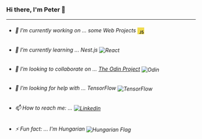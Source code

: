 ### **Hi there, I'm Peter** 👋
---

* ###### 🔭 I’m currently working on ... some Web Projects <img align="center" alt="JavaScript" width="18px" src="https://raw.githubusercontent.com/github/explore/80688e429a7d4ef2fca1e82350fe8e3517d3494d/topics/javascript/javascript.png" />
* ###### 🌱 I’m currently learning ... Nest.js <img align="center" alt="React" width="24px" src="https://symbols.getvecta.com/stencil_89/37_nestjs-icon.a6a65b8873.svg" />
* ###### 👯 I’m looking to collaborate on ... [The Odin Project](https://www.theodinproject.com/) <img align="center" alt="Odin" width="18px" src="https://github.com/TheOdinProject/theodinproject/blob/master/public/favicon-96x96.png" />
* ###### 🤔 I’m looking for help with ... TensorFlow <img align="center" alt="TensorFlow" width="18px" src="https://api.iconify.design/logos-tensorflow.svg" />
* ###### 📫 How to reach me: ...  <a href="https://www.linkedin.com/in/abordanpeter"><img align="center" alt="Linkedin" width="70px" src="https://content.linkedin.com/content/dam/me/business/en-us/amp/brand-site/v2/bg/LI-Logo.svg.original.svg" /></a>
* ###### ⚡ Fun fact: ... I'm Hungarian <img align="center" alt="Hungarian Flag" width="24px" src="https://emojipedia-us.s3.dualstack.us-west-1.amazonaws.com/thumbs/320/apple/237/flag-for-hungary_1f1ed-1f1fa.png" />

